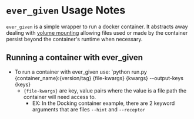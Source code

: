 # `ever_given` Usage Notes

`ever_given` is a simple wrapper to run a docker container. It abstracts away dealing with [volume mounting](https://docs.docker.com/storage/volumes/) allowing files used or made by the container persist beyond the container's runtime when necessary.

## Running a container with ever_given
* To run a container with ever_given use: `python run.py {container_name}:{version/tag} {file-kwargs} {kwargs} --output-keys {keys}
    * `{file-kwargs}` are key, value pairs where the value is a file path the container will need access to. 
        * EX: In the Docking container example, there are 2 keyword arguments that are files `--hint` and `--receptor`

